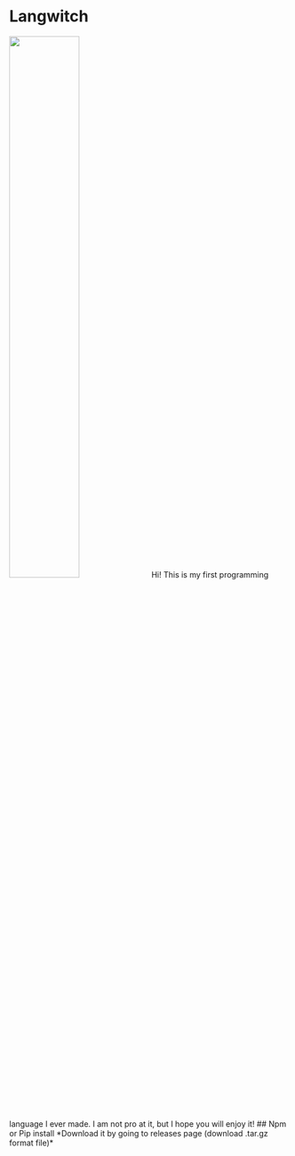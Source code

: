 # Langwitch
<img src="https://cdn.discordapp.com/attachments/732447814310821959/780667804998172672/20201124_113150.jpg" width="50%">
Hi! This is my first programming language I ever made. I am not pro at it, but I hope you will enjoy it!
## Npm or Pip install
*Download it by going to releases page (download .tar.gz format file)*

